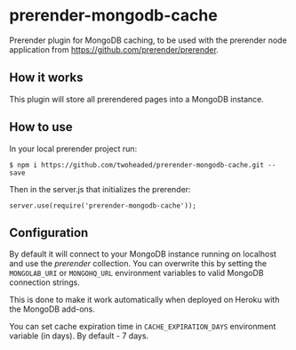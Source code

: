 prerender-mongodb-cache
=======================

Prerender plugin for MongoDB caching, to be used with the prerender node application from https://github.com/prerender/prerender.

How it works
------------

This plugin will store all prerendered pages into a MongoDB instance. 

How to use
----------

In your local prerender project run:

    $ npm i https://github.com/twoheaded/prerender-mongodb-cache.git --save

    
Then in the server.js that initializes the prerender:

    server.use(require('prerender-mongodb-cache'));

Configuration
-------------

By default it will connect to your MongoDB instance running on localhost and use the *prerender* collection. You can overwrite this by setting the `MONGOLAB_URI` or `MONGOHQ_URL` environment variables to valid MongoDB connection strings.

This is done to make it work automatically when deployed on Heroku with the MongoDB add-ons.

You can set cache expiration time in `CACHE_EXPIRATION_DAYS` environment variable (in days). By default - 7 days.
